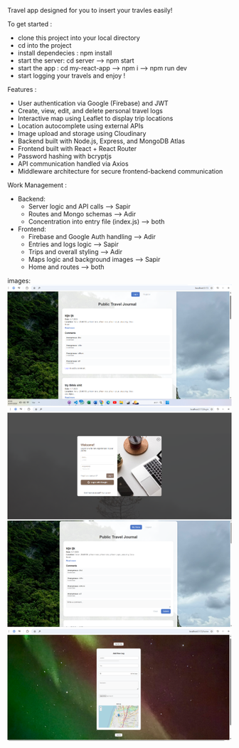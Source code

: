 Travel app designed for you to insert your travles easily!

To get started :

- clone this project into your local directory
- cd into the project
- install dependecies : npm install
- start the server: cd server --> npm start
- start the app : cd my-react-app --> npm i --> npm run dev
- start logging your travels and enjoy !

Features :

- User authentication via Google (Firebase) and JWT
- Create, view, edit, and delete personal travel logs
- Interactive map using Leaflet to display trip locations
- Location autocomplete using external APIs
- Image upload and storage using Cloudinary
- Backend built with Node.js, Express, and MongoDB Atlas
- Frontend built with React + React Router
- Password hashing with bcryptjs
- API communication handled via Axios
- Middleware architecture for secure frontend-backend communication

Work Management :

- Backend:
  - Server logic and API calls --> Sapir
  - Routes and Mongo schemas --> Adir
  - Concentration into entry file (index.js) --> both
- Frontend:
  - Firebase and Google Auth handling --> Adir
  - Entries and logs logic --> Sapir
  - Trips and overall styling --> Adir
  - Maps logic and background images --> Sapir
  - Home and routes --> both

images:
![תמונה 1](my-react-app/src/assets/readme1.png)
![תמונה 2](my-react-app/src/assets/readme2.png)
![תמונה 3](my-react-app/src/assets/readme3.png)
![תמונה 4](my-react-app/src/assets/readme4.png)

